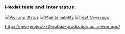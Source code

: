 ### Hexlet tests and linter status:
[![Actions Status](https://github.com/datfeelbruh/java-project-72/workflows/hexlet-check/badge.svg)](https://github.com/datfeelbruh/java-project-72/actions)
[![Maintainability](https://api.codeclimate.com/v1/badges/57e0a78528474752098b/maintainability)](https://codeclimate.com/github/datfeelbruh/java-project-72-sobad/maintainability)
[![Test Coverage](https://api.codeclimate.com/v1/badges/57e0a78528474752098b/test_coverage)](https://codeclimate.com/github/datfeelbruh/java-project-72-sobad/test_coverage)

https://java-project-72-sobad-production.up.railway.app/
